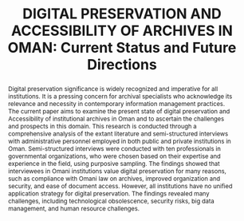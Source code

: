 ---
abstract: Digital preservation significance is widely recognized and imperative for
  all institutions. It is a pressing concern for archival specialists who acknowledge
  its relevance and necessity in contemporary information management practices. The
  current paper aims to examine the present state of digital preservation and Accessibility
  of institutional archives in Oman and to ascertain the challenges and prospects
  in this domain. This research is conducted through a comprehensive analysis of the
  extant literature and semi-structured interviews with administrative personnel employed
  in both public and private institutions in Oman. Semi-structured interviews were
  conducted with ten professionals in governmental organizations, who were chosen
  based on their expertise and experience in the field, using purposive sampling.
  The findings showed that interviewees in Omani institutions value digital preservation
  for many reasons, such as compliance with Omani law on archives, improved organization
  and security, and ease of document access. However, all institutions have no unified
  application strategy for digital preservation. The findings revealed many challenges,
  including technological obsolescence, security risks, big data management, and human
  resource challenges.
creators:
- Shehata, Ahmed Maher Khafaga
- Mkadmi, Abderrazak
date: null
document_url: https://www.ideals.illinois.edu/items/128868/bitstreams/430330/data.pdf
grand_parent: iPRES
institutions: []
keywords:
- digital preservation
- oman
- institutional archives
- information management
- accessibility
landing_page_url: https://hdl.handle.net/2142/121674
language: eng
layout: publication
license: CC-BY 4.0 International
notes_url: null
parent: iPRES 2023
presentation_url: null
publication_type: presentation
size: null
source_name: iPRES
title: 'DIGITAL PRESERVATION AND ACCESSIBILITY OF ARCHIVES IN OMAN: Current Status
  and Future Directions'
year: 2023
---